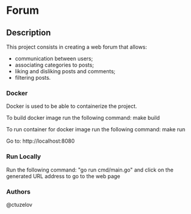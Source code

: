 # Forum

## Description

This project consists in creating a web forum that allows:
   * communication between users;
   * associating categories to posts;
   * liking and disliking posts and comments;
   * filtering posts.

### Docker
Docker is used to be able to containerize the project.

To build docker image run the following command:
make build

To run container for docker image run the following command:
make run

Go to: http://localhost:8080 

### Run Locally
Run the following command: "go run cmd/main.go" and click on the generated URL address to go to the web page

### Authors
@ctuzelov


